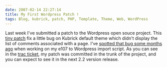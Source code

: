 ```yaml
---
date: 2007-02-14 22:27:14
title: My First Wordpress Patch !
tags: Blog, kubrick, patch, PHP, Template, Theme, Web, WordPress
---
```


Last week I've submitted a patch to the Wordpress open souce project. This [tiny patch](http://trac.wordpress.org/attachment/ticket/3753/wp-default-theme-show-comments-on-pages.diff) fix a little bug on Kubrick default theme which didn't display the list of comments associated with a page. I've [spotted that bug some months ago](http://kevin.deldycke.com/2006/11/wordpress-to-e107-v05-static-pages-import-added/) when working on my e107 to Wordpress import script. As you can see in the [trac ticket](http://trac.wordpress.org/ticket/3753), my patch was committed in the trunk of the project, and you can expect to see it in the next 2.2 version release.
